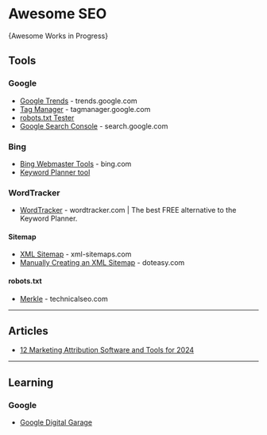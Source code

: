 # Awesome SEO

{Awesome Works in Progress}

## Tools

### Google
* [Google Trends](https://trends.google.com/trends) - trends.google.com
* [Tag Manager](https://tagmanager.google.com/) - tagmanager.google.com
* [robots.txt Tester](https://www.google.com/webmasters/tools/robots-testing-tool)
* [Google Search Console](https://search.google.com/search-console) - search.google.com

### Bing
* [Bing Webmaster Tools](https://www.bing.com/webmasters) - bing.com
* [Keyword Planner tool](https://about.ads.microsoft.com/en-us/solutions/tools/keyword-planner)

### WordTracker
* [WordTracker](https://www.wordtracker.com) - wordtracker.com | The best FREE alternative to the Keyword Planner. 

#### Sitemap
* [XML Sitemap](https://www.xml-sitemaps.com/) - xml-sitemaps.com
* [Manually Creating an XML Sitemap](https://blog.doteasy.com/2009/06/23/manually-creating-an-xml-sitemap/) - doteasy.com

#### robots.txt
* [Merkle](https://technicalseo.com/tools/robots-txt/) - technicalseo.com

-----
## Articles
* [12 Marketing Attribution Software and Tools for 2024](https://www.ruleranalytics.com/blog/analytics/marketing-attribution-software/)

-----

## Learning
### Google
* [Google Digital Garage](https://learndigital.withgoogle.com/digitalgarage/)
